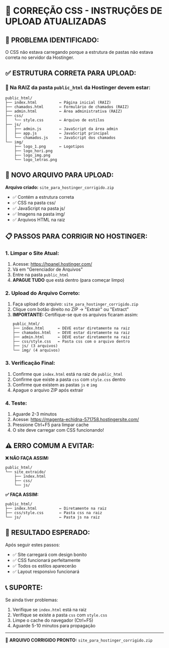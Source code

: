 # 🔧 CORREÇÃO CSS - INSTRUÇÕES DE UPLOAD ATUALIZADAS

## 🚨 PROBLEMA IDENTIFICADO:
O CSS não estava carregando porque a estrutura de pastas não estava correta no servidor da Hostinger.

## ✅ ESTRUTURA CORRETA PARA UPLOAD:

### 📁 Na RAIZ da pasta `public_html` da Hostinger devem estar:

```
public_html/
├── index.html          ← Página inicial (RAIZ)
├── chamados.html       ← Formulário de chamados (RAIZ)  
├── admin.html          ← Área administrativa (RAIZ)
├── css/
│   └── style.css       ← Arquivo de estilos
├── js/
│   ├── admin.js        ← JavaScript da área admin
│   ├── app.js          ← JavaScript principal
│   └── chamados.js     ← JavaScript dos chamados
└── img/
    ├── logo_1.png      ← Logotipos
    ├── logo_hori.png
    ├── logo_img.png
    └── logo_letras.png
```

## 🚀 NOVO ARQUIVO PARA UPLOAD:

**Arquivo criado:** `site_para_hostinger_corrigido.zip`
- ✅ Contém a estrutura correta
- ✅ CSS na pasta css/
- ✅ JavaScript na pasta js/
- ✅ Imagens na pasta img/
- ✅ Arquivos HTML na raiz

## 📋 PASSOS PARA CORRIGIR NO HOSTINGER:

### 1. **Limpar o Site Atual:**
1. Acesse: https://hpanel.hostinger.com/
2. Vá em "Gerenciador de Arquivos"
3. Entre na pasta `public_html`
4. **APAGUE TUDO** que está dentro (para começar limpo)

### 2. **Upload do Arquivo Correto:**
1. Faça upload do arquivo: `site_para_hostinger_corrigido.zip`
2. Clique com botão direito no ZIP → "Extrair" ou "Extract"
3. **IMPORTANTE:** Certifique-se que os arquivos ficaram assim:
   ```
   public_html/
   ├── index.html      ← DEVE estar diretamente na raiz
   ├── chamados.html   ← DEVE estar diretamente na raiz
   ├── admin.html      ← DEVE estar diretamente na raiz
   ├── css/style.css   ← Pasta css com o arquivo dentro
   ├── js/ (3 arquivos)
   └── img/ (4 arquivos)
   ```

### 3. **Verificação Final:**
1. Confirme que `index.html` está na raiz de `public_html`
2. Confirme que existe a pasta `css` com `style.css` dentro
3. Confirme que existem as pastas `js` e `img`
4. Apague o arquivo ZIP após extrair

### 4. **Teste:**
1. Aguarde 2-3 minutos
2. Acesse: https://magenta-echidna-571758.hostingersite.com/
3. Pressione Ctrl+F5 para limpar cache
4. O site deve carregar com CSS funcionando!

## ⚠️ ERRO COMUM A EVITAR:

**❌ NÃO FAÇA ASSIM:**
```
public_html/
└── site_extraido/
    ├── index.html
    ├── css/
    └── js/
```

**✅ FAÇA ASSIM:**
```
public_html/
├── index.html          ← Diretamente na raiz
├── css/style.css       ← Pasta css na raiz
└── js/                 ← Pasta js na raiz
```

## 🎯 RESULTADO ESPERADO:

Após seguir estes passos:
- ✅ Site carregará com design bonito
- ✅ CSS funcionará perfeitamente
- ✅ Todos os estilos aparecerão
- ✅ Layout responsivo funcionará

## 📞 SUPORTE:

Se ainda tiver problemas:
1. Verifique se `index.html` está na raiz
2. Verifique se existe a pasta `css` com `style.css`
3. Limpe o cache do navegador (Ctrl+F5)
4. Aguarde 5-10 minutos para propagação

---

🔧 **ARQUIVO CORRIGIDO PRONTO:** `site_para_hostinger_corrigido.zip`
